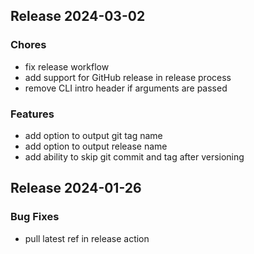 ## Release 2024-03-02

### Chores
* fix release workflow
* add support for GitHub release in release process
* remove CLI intro header if arguments are passed
### Features
* add option to output git tag name
* add option to output release name
* add ability to skip git commit and tag after versioning

## Release 2024-01-26

### Bug Fixes
* pull latest ref in release action

